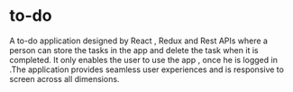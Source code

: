 # to-do
A to-do application designed by React , Redux and Rest APIs where a person can store the tasks in the app and delete the task when it is completed. It only enables the user to use the app , once he is logged in .The application provides seamless user experiences and is responsive to screen across all dimensions.
